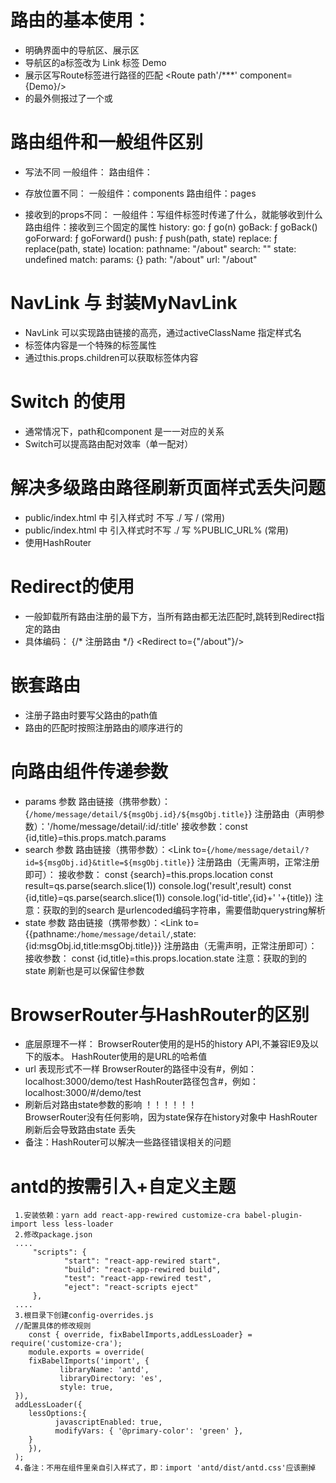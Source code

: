 
# 路由的基本使用：
- 明确界面中的导航区、展示区
- 导航区的a标签改为 Link 标签
   <Link to='/***'>Demo</Link>
- 展示区写Route标签进行路径的匹配
  <Route path'/***' component={Demo}/>
- <App> 的最外侧报过了一个<BrowserRouter>或<HashRouter>

# 路由组件和一般组件区别
  -  写法不同
     一般组件：<Demo/>
     路由组件：<Route path='/demo' component={Demo}/>
     
  -  存放位置不同：
     一般组件：components
     路由组件：pages
  
  -  接收到的props不同：
     一般组件：写组件标签时传递了什么，就能够收到什么
     路由组件：接收到三个固定的属性
     history:
            go: ƒ go(n)
            goBack: ƒ goBack()
            goForward: ƒ goForward()
            push: ƒ push(path, state)
            replace: ƒ replace(path, state)
     location:
           pathname: "/about"
           search: ""
           state: undefined
     match:
           params: {}
           path: "/about"
           url: "/about"
           
# NavLink 与 封装MyNavLink  
   - NavLink 可以实现路由链接的高亮，通过activeClassName 指定样式名
   - 标签体内容是一个特殊的标签属性
   - 通过this.props.children可以获取标签体内容

# Switch 的使用
   - 通常情况下，path和component 是一一对应的关系
   - Switch可以提高路由配对效率（单一配对）

# 解决多级路由路径刷新页面样式丢失问题
   - public/index.html 中 引入样式时 不写 ./ 写 / (常用)
   - public/index.html 中 引入样式时不写 ./  写 %PUBLIC_URL% (常用)
   - 使用HashRouter

# Redirect的使用
   - 一般卸载所有路由注册的最下方，当所有路由都无法匹配时,跳转到Redirect指定的路由
   - 具体编码：
     {/* 注册路由  */}
     <Switch>
        <Route path='/home' component={Home}/>
        <Route path='/about' component={About}/>
        <Redirect to={"/about"}/>
     </Switch>

# 嵌套路由
   - 注册子路由时要写父路由的path值
   - 路由的匹配时按照注册路由的顺序进行的

# 向路由组件传递参数
  - params 参数
      路由链接（携带参数）：{`/home/message/detail/${msgObj.id}/${msgObj.title}`}
      注册路由（声明参数）：'/home/message/detail/:id/:title'
      接收参数：const {id,title}=this.props.match.params
  - search 参数
      路由链接（携带参数）：<Link to={`/home/message/detail/?id=${msgObj.id}&title=${msgObj.title}`}
      注册路由（无需声明，正常注册即可）：<Route path='/home/message/detail' component={Detail}/>
      接收参数：      const {search}=this.props.location
                    const result=qs.parse(search.slice(1))
                    console.log('result',result)
                    const {id,title}=qs.parse(search.slice(1))
                    console.log('id-title',{id}+' '+{title})
                    注意：获取的到的search 是urlencoded编码字符串，需要借助querystring解析
  - state 参数
      路由链接（携带参数）：<Link to={{pathname:`/home/message/detail/`,state:{id:msgObj.id,title:msgObj.title}}}
      注册路由（无需声明，正常注册即可）：<Route path='/home/message/detail' component={Detail}/>
      接收参数：      const {id,title}=this.props.location.state
      注意：获取的到的state  刷新也是可以保留住参数

# BrowserRouter与HashRouter的区别
  - 底层原理不一样：
       BrowserRouter使用的是H5的history API,不兼容IE9及以下的版本。
       HashRouter使用的是URL的哈希值
  - url 表现形式不一样
        BrowserRouter的路径中没有#，例如：localhost:3000/demo/test
        HashRouter路径包含#，例如：localhost:3000/#/demo/test
  - 刷新后对路由state参数的影响     ！！！！！！    
        BrowserRouter没有任何影响，因为state保存在history对象中
        HashRouter刷新后会导致路由state 丢失
  - 备注：HashRouter可以解决一些路径错误相关的问题  

# antd的按需引入+自定义主题
     1.安装依赖：yarn add react-app-rewired customize-cra babel-plugin-import less less-loader
     2.修改package.json
     ....
         "scripts": {
                "start": "react-app-rewired start",
                "build": "react-app-rewired build",
                "test": "react-app-rewired test",
                "eject": "react-scripts eject"
         },
     ....
     3.根目录下创建config-overrides.js
     //配置具体的修改规则
        const { override, fixBabelImports,addLessLoader} = require('customize-cra');
        module.exports = override(
        fixBabelImports('import', {
               libraryName: 'antd',
               libraryDirectory: 'es',
               style: true,
     }),
     addLessLoader({
        lessOptions:{
              javascriptEnabled: true,
              modifyVars: { '@primary-color': 'green' },
        }
        }),
     );
     4.备注：不用在组件里亲自引入样式了，即：import 'antd/dist/antd.css'应该删掉